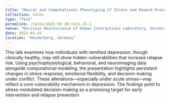 ```yaml
---
title: "Neural and Computational Phenotyping of Stress and Reward Processing in Remitted Depression"
collection: talks
type: "Talk"
permalink: /talks/2025-03-20-talk-25-1
venue: "Decision Neuroscience of Human Interactions Laboratory, University of Heidelberg"
date: 2025-03-20
location: "Heidelberg, Germany"
---
```


This talk examines how individuals with remitted depression, though clinically healthy, may still show hidden vulnerabilities that increase relapse risk. Using psychophysiological, behavioral, and neuroimaging data alongside computational modeling, the presentation highlights persistent changes in stress response, emotional flexibility, and decision-making under conflict. These alterations—especially under acute stress—may reflect a core vulnerability mechanism in depression. The findings point to stress-modulated decision-making as a promising target for early intervention and relapse prevention
